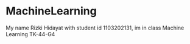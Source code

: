 # MachineLearning
My name Rizki Hidayat with student id 1103202131, im in class Machine Learning TK-44-G4
